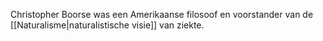 Christopher Boorse was een Amerikaanse filosoof en voorstander van de [[Naturalisme|naturalistische visie]] van ziekte.